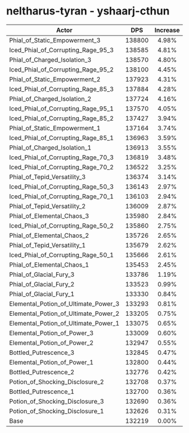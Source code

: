 # neltharus-tyran - yshaarj-cthun
| Actor | DPS | Increase |
|---|:---:|:---:|
|Phial_of_Static_Empowerment_3|138800|4.98%|
|Iced_Phial_of_Corrupting_Rage_95_3|138585|4.81%|
|Phial_of_Charged_Isolation_3|138570|4.80%|
|Iced_Phial_of_Corrupting_Rage_95_2|138100|4.45%|
|Phial_of_Static_Empowerment_2|137923|4.31%|
|Iced_Phial_of_Corrupting_Rage_85_3|137884|4.28%|
|Phial_of_Charged_Isolation_2|137724|4.16%|
|Iced_Phial_of_Corrupting_Rage_95_1|137570|4.05%|
|Iced_Phial_of_Corrupting_Rage_85_2|137427|3.94%|
|Phial_of_Static_Empowerment_1|137164|3.74%|
|Iced_Phial_of_Corrupting_Rage_85_1|136963|3.59%|
|Phial_of_Charged_Isolation_1|136913|3.55%|
|Iced_Phial_of_Corrupting_Rage_70_3|136819|3.48%|
|Iced_Phial_of_Corrupting_Rage_70_2|136522|3.25%|
|Phial_of_Tepid_Versatility_3|136374|3.14%|
|Iced_Phial_of_Corrupting_Rage_50_3|136143|2.97%|
|Iced_Phial_of_Corrupting_Rage_70_1|136103|2.94%|
|Phial_of_Tepid_Versatility_2|136009|2.87%|
|Phial_of_Elemental_Chaos_3|135980|2.84%|
|Iced_Phial_of_Corrupting_Rage_50_2|135860|2.75%|
|Phial_of_Elemental_Chaos_2|135726|2.65%|
|Phial_of_Tepid_Versatility_1|135679|2.62%|
|Iced_Phial_of_Corrupting_Rage_50_1|135666|2.61%|
|Phial_of_Elemental_Chaos_1|135453|2.45%|
|Phial_of_Glacial_Fury_3|133786|1.19%|
|Phial_of_Glacial_Fury_2|133523|0.99%|
|Phial_of_Glacial_Fury_1|133330|0.84%|
|Elemental_Potion_of_Ultimate_Power_3|133293|0.81%|
|Elemental_Potion_of_Ultimate_Power_2|133205|0.75%|
|Elemental_Potion_of_Ultimate_Power_1|133075|0.65%|
|Elemental_Potion_of_Power_3|133009|0.60%|
|Elemental_Potion_of_Power_2|132947|0.55%|
|Bottled_Putrescence_3|132845|0.47%|
|Elemental_Potion_of_Power_1|132800|0.44%|
|Bottled_Putrescence_2|132776|0.42%|
|Potion_of_Shocking_Disclosure_2|132708|0.37%|
|Bottled_Putrescence_1|132700|0.36%|
|Potion_of_Shocking_Disclosure_3|132690|0.36%|
|Potion_of_Shocking_Disclosure_1|132626|0.31%|
|Base|132219|0.00%|
